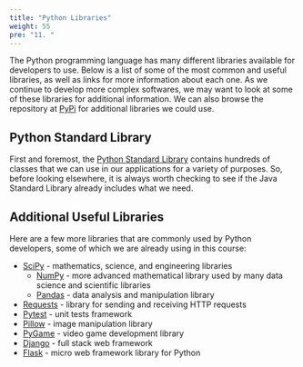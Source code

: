 ```yaml
---
title: "Python Libraries"
weight: 55
pre: "11. "
---
```

The Python programming language has many different libraries available for developers to use. Below is a list of some of the most common and useful libraries, as well as links for more information about each one. As we continue to develop more complex softwares, we may want to look at some of these libraries for additional information. We can also browse the repository at [PyPi](https://pypi.org/) for additional libraries we could use.

## Python Standard Library

First and foremost, the [Python Standard Library](https://docs.python.org/3/library/) contains hundreds of classes that we can use in our applications for a variety of purposes. So, before looking elsewhere, it is always worth checking to see if the Java Standard Library already includes what we need.

## Additional Useful Libraries

Here are a few more libraries that are commonly used by Python developers, some of which we are already using in this course:

* [SciPy](https://www.scipy.org/) - mathematics, science, and engineering libraries
  * [NumPy](https://numpy.org/) - more advanced mathematical library used by many data science and scientific libraries
  * [Pandas](https://pandas.pydata.org/) - data analysis and manipulation library
* [Requests](https://requests.readthedocs.io/en/master/) - library for sending and receiving HTTP requests
* [Pytest](https://docs.pytest.org/en/stable/) - unit tests framework
* [Pillow](https://python-pillow.org/) - image manipulation library
* [PyGame](https://github.com/pygame/pygame) - video game development library
* [Django](https://www.djangoproject.com/) - full stack web framework
* [Flask](https://flask.palletsprojects.com/en/1.1.x/) - micro web framework library for Python


